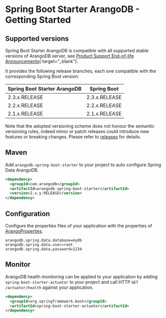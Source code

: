 # Spring Boot Starter ArangoDB - Getting Started

## Supported versions

Spring Boot Starter ArangoDB is compatible with all supported stable versions of ArangoDB server, see 
[Product Support End-of-life Announcements](https://www.arangodb.com/eol-notice){:target="_blank"}.

It provides the following release branches, each one compatible with the corresponding Spring Boot version:

| Spring Boot Starter ArangoDB | Spring Boot   |
| ---------------------------- | ------------- |
| 2.3.x.RELEASE                | 2.3.x.RELEASE |
| 2.2.x.RELEASE                | 2.2.x.RELEASE |
| 2.1.x.RELEASE                | 2.1.x.RELEASE |

Note that the adopted versioning scheme does not honour the semantic versioning rules, indeed minor or patch
releases could introduce new features or breaking changes. Please refer to 
[releases](https://github.com/arangodb/spring-boot-starter/releases) for details.  


## Maven

Add `arangodb-spring-boot-starter` to your project to auto configure Spring Data ArangoDB.

```xml
<dependency>
  <groupId>com.arangodb</groupId>
  <artifactId>arangodb-spring-boot-starter</artifactId>
  <version>2.x.y.RELEASE</version>
</dependency>
```

## Configuration

Configure the properties files of your application with the properties of [ArangoProperties](https://github.com/mpv1989/spring-boot-starter/blob/master/src/main/java/com/arangodb/springframework/boot/autoconfigure/ArangoProperties.java).

```
arangodb.spring.data.database=mydb
arangodb.spring.data.user=root
arangodb.spring.data.password=1234
```

## Monitor

ArangoDB health monitoring can be applied to your application by adding `spring-boot-starter-actuator` to your project and call HTTP `GET /actuator/health` against your application.

```xml
<dependency>
  <groupId>org.springframework.boot</groupId>
  <artifactId>spring-boot-starter-actuator</artifactId>
</dependency>
```
